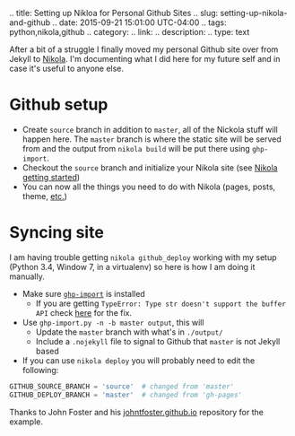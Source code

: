 .. title: Setting up Nikloa for Personal Github Sites
.. slug: setting-up-nikola-and-github
.. date: 2015-09-21 15:01:00 UTC-04:00
.. tags: python,nikola,github
.. category: 
.. link: 
.. description: 
.. type: text

After a bit of a struggle I finally moved my personal Github site over from Jekyll to [Nikola](https://getnikola.com/). I'm documenting what I did here for my future self and in case it's useful to anyone else.

# Github setup
- Create `source` branch in addition to `master`, all of the Nickola stuff will happen here. The `master` branch is where the static site will be served from and the output from `nikola build` will be put there using `ghp-import`. 
- Checkout the `source` branch and initialize your Nikola site (see [Nikola getting started][nkstart])
- You can now all the things you need to do with Nikola (pages, posts, theme, [etc.](https://getnikola.com/handbook.html))


# Syncing site
I am having trouble getting `nikola github_deploy` working with my setup (Python 3.4, Window 7, in a virtualenv) so here is how I am doing it manually.

- Make sure [`ghp-import`](https://github.com/davisp/ghp-import) is installed 
    - If you are getting `TypeError: Type str doesn't support the buffer API` check [here] for the fix.
- Use `ghp-import.py -n -b master output`, this will
    - Update the `master` branch with what's in `./output/`
    - Include a `.nojekyll` file to signal to Github that `master` is not Jekyll based
- If you can use `nikola deploy` you will probably need to edit the following:
``` python
GITHUB_SOURCE_BRANCH = 'source'  # changed from 'master'
GITHUB_DEPLOY_BRANCH = 'master'  # changed from 'gh-pages'
```
    
    
Thanks to John Foster and his [johntfoster.github.io](https://github.com/johntfoster/johntfoster.github.io) repository for the example.
    
[nkstart]: https://getnikola.com/getting-started.html
[here]: https://github.com/w1ld/ghp-import/commit/0b575dfcdd459594518c66e9635d6d155397c219